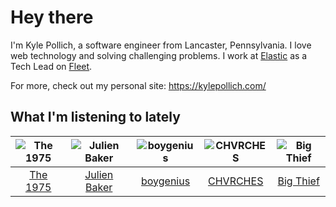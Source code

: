 # Hey there


I'm Kyle Pollich, a software engineer from Lancaster, Pennsylvania. I love web technology and solving challenging problems.
I work at [Elastic](https://www.elastic.co/) as a Tech Lead on [Fleet](https://www.elastic.co/guide/en/fleet/current/fleet-overview.html).

For more, check out my personal site: https://kylepollich.com/

## What I'm listening to lately

<!-- begin artists -->
  |![The 1975](https://i.scdn.co/image/ab6761610000f17889348336354096fd4e36ca73)|![Julien Baker](https://i.scdn.co/image/ab6761610000f17809239cf62ab2187c023fcee4)|![boygenius](https://i.scdn.co/image/ab6761610000f1781a6373c01e8b86e289859f57)|![CHVRCHES](https://i.scdn.co/image/ab6761610000f178ec93fdb668ef34df08f2c1e7)|![Big Thief](https://i.scdn.co/image/ab6761610000f1781ecc55cb453871a124d224ef)|
  |:---:|:---:|:---:|:---:|:---:|
  |[The 1975](https://open.spotify.com/artist/3mIj9lX2MWuHmhNCA7LSCW)|[Julien Baker](https://open.spotify.com/artist/12zbUHbPHL5DGuJtiUfsip)|[boygenius](https://open.spotify.com/artist/1hLiboQ98IQWhpKeP9vRFw)|[CHVRCHES](https://open.spotify.com/artist/3CjlHNtplJyTf9npxaPl5w)|[Big Thief](https://open.spotify.com/artist/5QdyldG4Fl4TPiOIeMNpBZ)|
<!-- end artists -->
